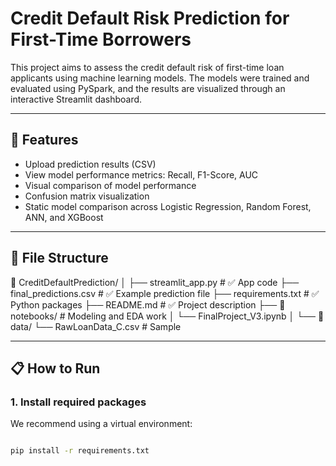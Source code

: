 # Credit Default Risk Prediction for First-Time Borrowers

This project aims to assess the credit default risk of first-time loan applicants using machine learning models. The models were trained and evaluated using PySpark, and the results are visualized through an interactive Streamlit dashboard.

---

## 🚀 Features

- Upload prediction results (CSV)
- View model performance metrics: Recall, F1-Score, AUC
- Visual comparison of model performance
- Confusion matrix visualization
- Static model comparison across Logistic Regression, Random Forest, ANN, and XGBoost

---

## 📂 File Structure

📁 CreditDefaultPrediction/
│
├── streamlit_app.py             # ✅ App code
├── final_predictions.csv        # ✅ Example prediction file
├── requirements.txt             # ✅ Python packages
├── README.md                    # ✅ Project description
├── 📁 notebooks/                # Modeling and EDA work
│   └── FinalProject_V3.ipynb
│
└── 📁 data/
    └── RawLoanData_C.csv        # Sample

---

## 📋 How to Run

### 1. Install required packages

We recommend using a virtual environment:

```bash

pip install -r requirements.txt

